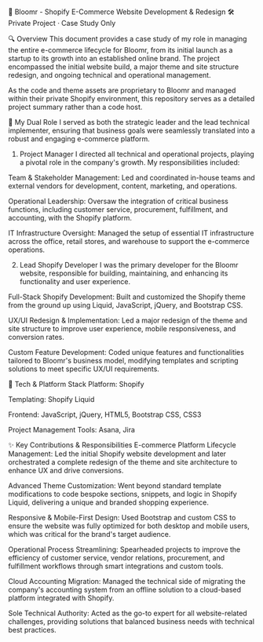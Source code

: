 🌸 Bloomr - Shopify E-Commerce Website Development & Redesign
🛠️ Private Project · Case Study Only

🔍 Overview
This document provides a case study of my role in managing the entire e-commerce lifecycle for Bloomr, from its initial launch as a startup to its growth into an established online brand. The project encompassed the initial website build, a major theme and site structure redesign, and ongoing technical and operational management.

As the code and theme assets are proprietary to Bloomr and managed within their private Shopify environment, this repository serves as a detailed project summary rather than a code host.

👤 My Dual Role
I served as both the strategic leader and the lead technical implementer, ensuring that business goals were seamlessly translated into a robust and engaging e-commerce platform.

1. Project Manager
I directed all technical and operational projects, playing a pivotal role in the company's growth. My responsibilities included:

Team & Stakeholder Management: Led and coordinated in-house teams and external vendors for development, content, marketing, and operations.

Operational Leadership: Oversaw the integration of critical business functions, including customer service, procurement, fulfillment, and accounting, with the Shopify platform.

IT Infrastructure Oversight: Managed the setup of essential IT infrastructure across the office, retail stores, and warehouse to support the e-commerce operations.

2. Lead Shopify Developer
I was the primary developer for the Bloomr website, responsible for building, maintaining, and enhancing its functionality and user experience.

Full-Stack Shopify Development: Built and customized the Shopify theme from the ground up using Liquid, JavaScript, jQuery, and Bootstrap CSS.

UX/UI Redesign & Implementation: Led a major redesign of the theme and site structure to improve user experience, mobile responsiveness, and conversion rates.

Custom Feature Development: Coded unique features and functionalities tailored to Bloomr's business model, modifying templates and scripting solutions to meet specific UX/UI requirements.

🧰 Tech & Platform Stack
Platform: Shopify

Templating: Shopify Liquid

Frontend: JavaScript, jQuery, HTML5, Bootstrap CSS, CSS3

Project Management Tools: Asana, Jira

✨ Key Contributions & Responsibilities
E-commerce Platform Lifecycle Management: Led the initial Shopify website development and later orchestrated a complete redesign of the theme and site architecture to enhance UX and drive conversions.

Advanced Theme Customization: Went beyond standard template modifications to code bespoke sections, snippets, and logic in Shopify Liquid, delivering a unique and branded shopping experience.

Responsive & Mobile-First Design: Used Bootstrap and custom CSS to ensure the website was fully optimized for both desktop and mobile users, which was critical for the brand's target audience.

Operational Process Streamlining: Spearheaded projects to improve the efficiency of customer service, vendor relations, procurement, and fulfillment workflows through smart integrations and custom tools.

Cloud Accounting Migration: Managed the technical side of migrating the company's accounting system from an offline solution to a cloud-based platform integrated with Shopify.

Sole Technical Authority: Acted as the go-to expert for all website-related challenges, providing solutions that balanced business needs with technical best practices.